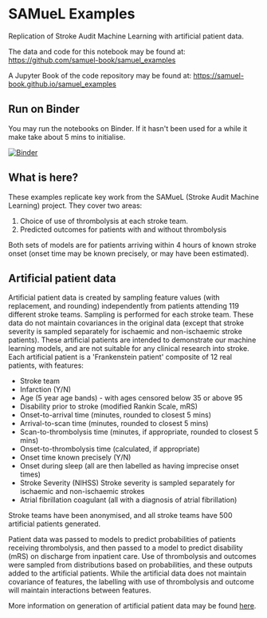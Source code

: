 # SAMueL Examples

Replication of Stroke Audit Machine Learning with artificial patient data.

The data and code for this notebook may be found at: https://github.com/samuel-book/samuel_examples

A Jupyter Book of the code repository may be found at: https://samuel-book.github.io/samuel_examples

## Run on Binder

You may run the notebooks on Binder. If it hasn't been used for a while it make take about 5 mins to initialise.

[![Binder](https://mybinder.org/badge_logo.svg)](https://mybinder.org/v2/gh/samuel-book/samuel_examples/main)

## What is here?

These examples replicate key work from the SAMueL (Stroke Audit Machine Learning) project. They cover two areas:

1) Choice of use of thrombolysis at each stroke team.
2) Predicted outcomes for patients with and without thrombolysis

Both sets of models are for patients arriving within 4 hours of known stroke onset (onset time may be known precisely, or may have been estimated).

## Artificial patient data

Artificial patient data is created by sampling feature values (with replacement, and rounding) independently from patients attending 119 different stroke teams. Sampling is performed for each stroke team. These data do not maintain covariances in the original data (except that stroke severity is sampled separately for ischaemic and non-ischaemic stroke patients). These artificial patients are intended to demonstrate our machine learning models, and are not suitable for any clinical research into stroke. Each artificial patient is a 'Frankenstein patient' composite of 12 real patients, with features:

* Stroke team
* Infarction (Y/N)
* Age (5 year age bands) - with ages censored below 35 or above 95
* Disability prior to stroke (modified Rankin Scale, mRS)
* Onset-to-arrival time (minutes, rounded to closest 5 mins)
* Arrival-to-scan time (minutes, rounded to closest 5 mins)
* Scan-to-thrombolysis time (minutes, if appropriate, rounded to closest 5 mins)
* Onset-to-thrombolysis time (calculated, if appropriate)
* Onset time known precisely (Y/N)
* Onset during sleep (all are then labelled as having imprecise onset times)
* Stroke Severity (NIHSS)
    Stroke severity is sampled separately for ischaemic and non-ischaemic strokes
* Atrial fibrillation coagulant (all with a diagnosis of atrial fibrillation)

Stroke teams have been anonymised, and all stroke teams have 500 artificial patients generated.

Patient data was passed to models to predict probabilities of patients receiving thrombolysis, and then passed to a model to predict disability (mRS) on discharge from inpatient care. Use of thrombolysis and outcomes were sampled from distributions based on probabilities, and these outputs added to the artificial patients. While the artificial data does not maintain covariance of features, the labelling with use of thrombolysis and outcome will maintain interactions between features.

More information on generation of artificial patient data may be found [here](https://github.com/samuel-book/samuel_2_production/blob/main/5_artificial_data.ipynb).
